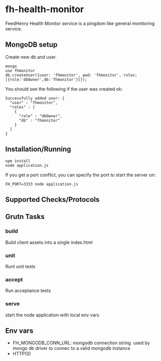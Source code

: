 # fh-health-monitor

FeedHenry Health Monitor service is a pingdom like general monitoring service.

## MongoDB setup

Create new db and user.

    mongo
    use fhmonitor
    db.createUser({user: 'fhmonitor', pwd: 'fhmonitor', roles: [{role:'dbOwner',db:'fhmonitor'}]});

You should see the following if the user was created ok:

    Successfully added user: {
      "user" : "fhmonitor",
      "roles" : [
        {
          "role" : "dbOwner",
          "db" : "fhmonitor"
        }
      ]
    }

## Installation/Running

    npm install
    node application.js

If you get a port conflict, you can specify the port to start the server on:

    FH_PORT=3333 node application.js

## Supported Checks/Protocols

## Grutn Tasks 

### build 
Build client assets into a single index.html

### unit
Runt unit tests 

### accept 
Run acceptance tests 

### serve 
start the node application with local env vars 

## Env vars 

* FH_MONGODB_CONN_URL: mongodb connection string. used by mongo db driver to connec to a valid mongodb instance 
* HTTP(S)
